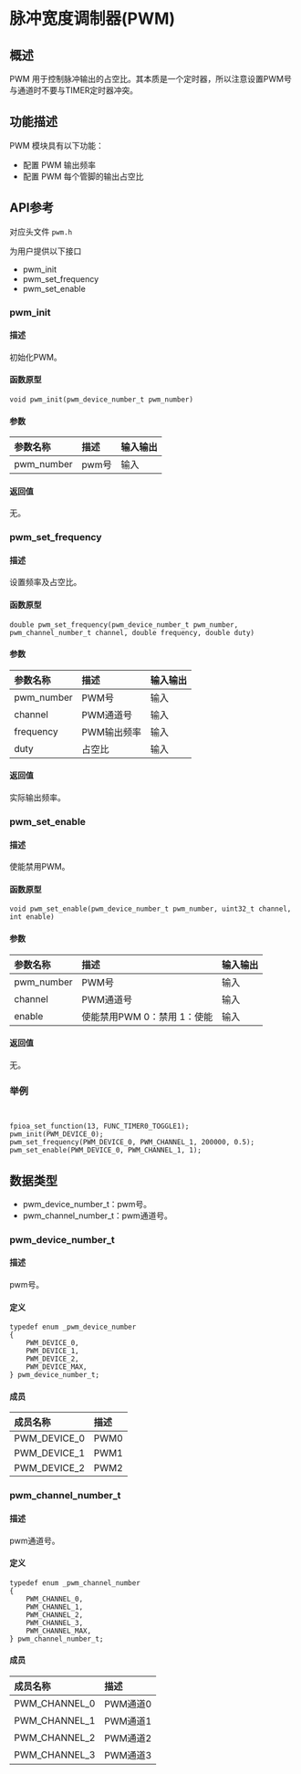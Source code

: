# 脉冲宽度调制器\(PWM\)

## 概述 <a id="&#x6982;&#x8FF0;"></a>

PWM 用于控制脉冲输出的占空比。其本质是一个定时器，所以注意设置PWM号与通道时不要与TIMER定时器冲突。

## 功能描述 <a id="&#x529F;&#x80FD;&#x63CF;&#x8FF0;"></a>

PWM 模块具有以下功能：

* 配置 PWM 输出频率
* 配置 PWM 每个管脚的输出占空比

## API参考 <a id="api&#x53C2;&#x8003;"></a>

对应头文件 `pwm.h`

为用户提供以下接口

* pwm\_init
* pwm\_set\_frequency
* pwm\_set\_enable

### pwm\_init <a id="pwminit"></a>

#### 描述 <a id="&#x63CF;&#x8FF0;"></a>

初始化PWM。

#### 函数原型 <a id="&#x51FD;&#x6570;&#x539F;&#x578B;"></a>

```text
void pwm_init(pwm_device_number_t pwm_number)
```

#### 参数 <a id="&#x53C2;&#x6570;"></a>

| 参数名称 | 描述 | 输入输出 |
| :--- | :--- | :--- |
| pwm\_number | pwm号 | 输入 |

#### 返回值 <a id="&#x8FD4;&#x56DE;&#x503C;"></a>

无。

### pwm\_set\_frequency <a id="pwmsetfrequency"></a>

#### 描述 <a id="&#x63CF;&#x8FF0;"></a>

设置频率及占空比。

#### 函数原型 <a id="&#x51FD;&#x6570;&#x539F;&#x578B;"></a>

```text
double pwm_set_frequency(pwm_device_number_t pwm_number, pwm_channel_number_t channel, double frequency, double duty)
```

#### 参数 <a id="&#x53C2;&#x6570;"></a>

| 参数名称 | 描述 | 输入输出 |
| :--- | :--- | :--- |
| pwm\_number | PWM号 | 输入 |
| channel | PWM通道号 | 输入 |
| frequency | PWM输出频率 | 输入 |
| duty | 占空比 | 输入 |

#### 返回值 <a id="&#x8FD4;&#x56DE;&#x503C;"></a>

实际输出频率。

### pwm\_set\_enable <a id="pwmsetenable"></a>

#### 描述 <a id="&#x63CF;&#x8FF0;"></a>

使能禁用PWM。

#### 函数原型 <a id="&#x51FD;&#x6570;&#x539F;&#x578B;"></a>

```text
void pwm_set_enable(pwm_device_number_t pwm_number, uint32_t channel, int enable)
```

#### 参数 <a id="&#x53C2;&#x6570;"></a>

| 参数名称 | 描述 | 输入输出 |
| :--- | :--- | :--- |
| pwm\_number | PWM号 | 输入 |
| channel | PWM通道号 | 输入 |
| enable | 使能禁用PWM 0：禁用 1：使能 | 输入 |

#### 返回值 <a id="&#x8FD4;&#x56DE;&#x503C;"></a>

无。

### 举例 <a id="&#x4E3E;&#x4F8B;"></a>

```text


fpioa_set_function(13, FUNC_TIMER0_TOGGLE1);
pwm_init(PWM_DEVICE_0);
pwm_set_frequency(PWM_DEVICE_0, PWM_CHANNEL_1, 200000, 0.5);
pwm_set_enable(PWM_DEVICE_0, PWM_CHANNEL_1, 1);
```

## 数据类型 <a id="&#x6570;&#x636E;&#x7C7B;&#x578B;"></a>

* pwm\_device\_number\_t：pwm号。
* pwm\_channel\_number\_t：pwm通道号。

### pwm\_device\_number\_t <a id="pwmdevicenumbert"></a>

#### 描述 <a id="&#x63CF;&#x8FF0;"></a>

pwm号。

#### 定义 <a id="&#x5B9A;&#x4E49;"></a>

```text
typedef enum _pwm_device_number
{
    PWM_DEVICE_0,
    PWM_DEVICE_1,
    PWM_DEVICE_2,
    PWM_DEVICE_MAX,
} pwm_device_number_t;
```

#### 成员 <a id="&#x6210;&#x5458;"></a>

| 成员名称 | 描述 |
| :--- | :--- |
| PWM\_DEVICE\_0 | PWM0 |
| PWM\_DEVICE\_1 | PWM1 |
| PWM\_DEVICE\_2 | PWM2 |

### pwm\_channel\_number\_t <a id="pwmchannelnumbert"></a>

#### 描述 <a id="&#x63CF;&#x8FF0;"></a>

pwm通道号。

#### 定义 <a id="&#x5B9A;&#x4E49;"></a>

```text
typedef enum _pwm_channel_number
{
    PWM_CHANNEL_0,
    PWM_CHANNEL_1,
    PWM_CHANNEL_2,
    PWM_CHANNEL_3,
    PWM_CHANNEL_MAX,
} pwm_channel_number_t;
```

#### 成员 <a id="&#x6210;&#x5458;"></a>

| 成员名称 | 描述 |
| :--- | :--- |
| PWM\_CHANNEL\_0 | PWM通道0 |
| PWM\_CHANNEL\_1 | PWM通道1 |
| PWM\_CHANNEL\_2 | PWM通道2 |
| PWM\_CHANNEL\_3 | PWM通道3 |

